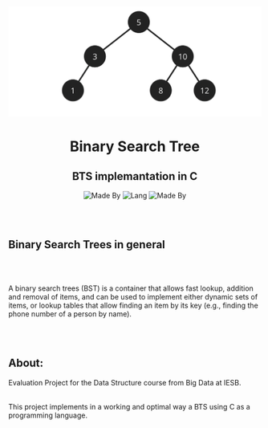 <p align="center">
    <img alt="Logo" src="logo.png">
</p>

<h1 align="center">
    Binary Search Tree
</h1>

<h2 align="center">
    BTS implemantation in C
</h2>

<p align="center">
    <!-- <img alt="CentOS Version" src="https://img.shields.io/badge/Linux-CentOS8-green"> -->
    <img alt="Made By" src="https://img.shields.io/badge/Made%20By-Hugo%20Pfeffer-purple?style=for-the-badge">
    <img alt="Lang" src="https://img.shields.io/badge/Language-C-blue?style=for-the-badge">
    <img alt="Made By" src="https://img.shields.io/badge/License-GPL%203.0-green?style=for-the-badge">
</p>

</br>
</br>


<h2>Binary Search Trees in general</h2>
</br></br>

A binary search trees (BST) is a container that allows fast lookup, addition and removal of items, and can be used to implement either dynamic sets of items, or lookup tables that allow finding an item by its key (e.g., finding the phone number of a person by name).

</br></br>

<h2>About:</h2>
Evaluation Project for the Data Structure course from Big Data at IESB. 
</br></br>

This project implements in a working and optimal way a BTS using C as a programming language. 
</br></br>








